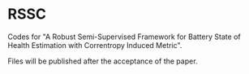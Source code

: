 # RSSC
Codes for "A Robust Semi-Supervised Framework for Battery State of Health Estimation with Correntropy Induced Metric".

Files will be published after the acceptance of the paper.
